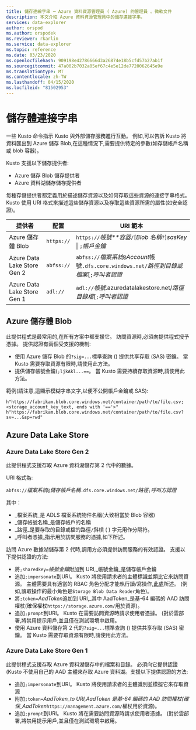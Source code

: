 ```yaml
---
title: 儲存連線字串 ─ Azure 資料資源管理員 ( Azure) 的管理員 。微軟文件
description: 本文介紹 Azure 資料資源管理員中的儲存連接字串。
services: data-explorer
author: orspod
ms.author: orspodek
ms.reviewer: rkarlin
ms.service: data-explorer
ms.topic: reference
ms.date: 03/23/2020
ms.openlocfilehash: 909198e42786666d3a26874e18b5cfd57b27ab1f
ms.sourcegitcommit: 47a002b7032a05ef67c4e5e12de7720062645e9e
ms.translationtype: MT
ms.contentlocale: zh-TW
ms.lasthandoff: 04/15/2020
ms.locfileid: "81502953"
---
```

# <a name="storage-connection-strings"></a>儲存體連接字串

一些 Kusto 命令指示 Kusto 與外部儲存服務進行互動。 例如,可以告訴 Kusto 將資料匯出到 Azure 儲存 Blob,在這種情況下,需要提供特定的參數(如存儲帳戶名稱或 blob 容器)。

Kusto 支援以下儲存提供者:


* Azure 儲存 Blob 儲存提供者
* Azure 資料湖儲存儲存提供者

每種存儲提供者都定義用於描述儲存資源以及如何存取這些資源的連接字串格式。
Kusto 使用 URI 格式來描述這些儲存資源以及存取這些資源所需的屬性(如安全認證)。


|提供者                   |配置    |URI 範本                          |
|---------------------------|----------|--------------------------------------|
|Azure 儲存體 Blob         |`https://`|`https://`*帳號**容器*`/`[*Blob 名稱*`?`]*sasKey* \| `;`*帳戶金鑰*|`.blob.core.windows.net/`|
|Azure Data Lake Store Gen 2|`abfss://`|`abfss://`*檔案系統*`@`*Account*帳號`.dfs.core.windows.net/`*路徑到目錄或檔案*[`;`*呼叫者認證*|
|Azure Data Lake Store Gen 1|`adl://`  |`adl://`*帳號*.azuredatalakestore.net/*路徑目錄檔*[`;`*呼叫者認證*|

## <a name="azure-storage-blob"></a>Azure 儲存體 Blob

此提供程式是最常用的,在所有方案中都支援它。
訪問資源時,必須向提供程式授予憑據。 提供認證有兩個受支援的機制:

* 使用 Azure 儲存 Blob 的`?sig=...`標準查詢 () 提供共享存取 (SAS) 密鑰。 當 Kusto 需要存取資源有限時,請使用此方法。
* 提供儲存帳號金鑰(`;ljkAkl...==`。 當 Kusto 需要持續存取資源時,請使用此方法。

範例(請注意,這顯示模糊字串文字,以便不公開帳戶金鑰或 SAS):

`h"https://fabrikam.blob.core.windows.net/container/path/to/file.csv;<storage_account_key_text, ends with '=='>"`
`h"https://fabrikam.blob.core.windows.net/container/path/to/file.csv?sv=...&sp=rwd"` 

## <a name="azure-data-lake-store"></a>Azure Data Lake Store

### <a name="azure-data-lake-store-gen-2"></a>Azure Data Lake Store Gen 2

此提供程式支援存取 Azure 資料湖儲存第 2 代中的數據。

URI 格式為:

`abfss://`*檔案系統*`@`*儲存帳戶名稱*`.dfs.core.windows.net/`*路徑*`;`*呼叫方認證*

其中：

* _檔案系統_是 ADLS 檔案系統物件名稱(大致相當於 Blob 容器)
* _儲存帳號名稱_是儲存帳戶的名稱
* _路徑_是要存取的目錄或檔的路徑`/`斜槓 ( ) 字元用作分隔符。
* _呼叫者憑據_指示用於訪問服務的憑據,如下所述。

訪問 Azure 數據湖儲存第 2 代時,調用方必須提供訪問服務的有效認證。 支援以下提供認證的方法:

* 將`;sharedkey=`*帳號金鑰*附加到 URI,_帳號金鑰_是儲存帳戶金鑰
* 追加`;impersonate`到URI。 Kusto 將使用請求者的主體標識並類比它來訪問資源。 主體需要具有適當的 RBAC 角色分配才能執行讀/寫操作,[此處](https://docs.microsoft.com/azure/storage/blobs/data-lake-storage-access-control)所述。 (例如,讀取操作的最小角色是`Storage Blob Data Reader`角色)。
* 將`;token=`*AadToken*追加到 URI,_其中 AadToken_是基-64 編碼的 AAD 訪問權杖(確保權杖`https://storage.azure.com/`用於資源)。
* 追加`;prompt`到URI。 Kusto 在需要訪問資源時請求使用者憑據。 (對於雲部署,將禁用提示用戶,並且僅在測試環境中啟用。
* 使用 Azure 資料儲存第 2 代的`?sig=...`標準查詢 () 提供共享存取 (SAS) 密鑰。 當 Kusto 需要存取資源有限時,請使用此方法。



### <a name="azure-data-lake-store-gen-1"></a>Azure Data Lake Store Gen 1

此提供程式支援存取 Azure 資料湖儲存中的檔案和目錄。
必須向它提供認證(Kusto 不使用自己的 AAD 主體來存取 Azure 資料湖。支援以下提供認證的方法:

* 追加`;impersonate`到URI。 Kusto 將使用請求者的主體識別並模擬它來存取資源
* 附加`;token=`_AadToken_to URI,AadToken 是基-64 編碼的 AAD 訪問權杖(確保_AadToken_`https://management.azure.com/`權杖用於資源)。
* 追加`;prompt`到URI。 Kusto 將在需要訪問資源時請求使用者憑據。 (對於雲部署,將禁用提示用戶,並且僅在測試環境中啟用。



